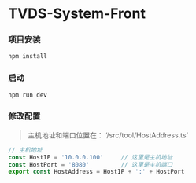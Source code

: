 # TVDS-System-Front

### 项目安装

```sh
npm install
```

### 启动

```sh
npm run dev
```

### 修改配置

> 主机地址和端口位置在： ‘/src/tool/HostAddress.ts’

```ts
// 主机地址
const HostIP = '10.0.0.100'		// 这里是主机地址
const HostPort = '8080'			// 这里是主机端口
export const HostAddress = HostIP + ':' + HostPort

```


